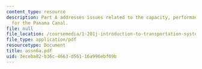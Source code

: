 ```yaml
---
content_type: resource
description: Part A addresses issues related to the capacity, performance, and demand
  for the Panama Canal.
file: null
file_location: /coursemedia/1-201j-introduction-to-transportation-systems-fall-2006/3eceba82b36c4663d56116a996ebf09b_assn6a.pdf
file_type: application/pdf
resourcetype: Document
title: assn6a.pdf
uid: 3eceba82-b36c-4663-d561-16a996ebf09b
---
```

